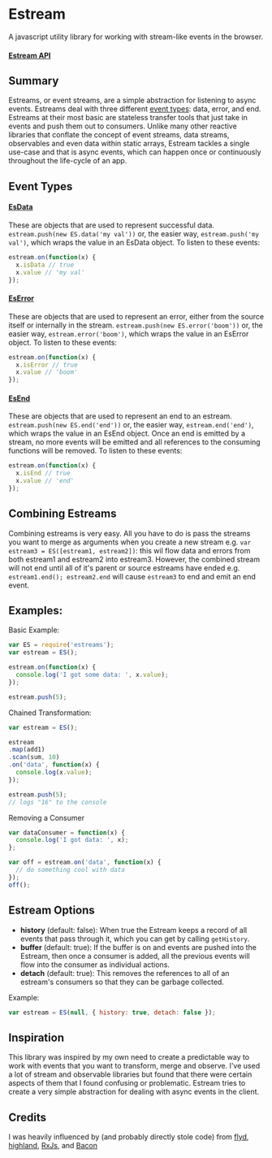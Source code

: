 # Estream

A javascript utility library for working with stream-like events in the browser.

#### [Estream API](./api/estream.md)

## Summary
Estreams, or event streams, are a simple abstraction for listening to async events. Estreams deal with three different [event types](#event-types): data, error, and end. Estreams at their most basic are stateless transfer tools that just take in events and push them out to consumers. Unlike many other reactive libraries that conflate the concept of event streams, data streams, observables and even data within static arrays, Estream tackles a single use-case and that is async events, which can happen once or continuously throughout the life-cycle of an app.

## Event Types

#### [EsData](./api/estream.md#esdata)
These are objects that are used to represent successful data. `estream.push(new ES.data('my val'))` or, the easier way, `estream.push('my val')`, which wraps the value in an EsData object. To listen to these events:
```javascript
estream.on(function(x) {
  x.isData // true
  x.value // 'my val'
});
```

#### [EsError](./api/estream.md#eserror)
These are objects that are used to represent an error, either from the source itself or internally in the stream. `estream.push(new ES.error('boom'))` or, the easier way, `estream.error('boom')`, which wraps the value in an EsError object. To listen to these events:
```javascript
estream.on(function(x) {
  x.isError // true
  x.value // 'boom'
});
```

#### [EsEnd](./api/estream.md#esend)
These are objects that are used to represent an end to an estream. `estream.push(new ES.end('end'))` or, the easier way, `estream.end('end')`, which wraps the value in an EsEnd object. Once an end is emitted by a stream, no more events will be emitted and all references to the consuming functions will be removed. To listen to these events:
```javascript
estream.on(function(x) {
  x.isEnd // true
  x.value // 'end'
});
```

## Combining Estreams

Combining estreams is very easy. All you have to do is pass the streams you want to merge as arguments when you create a new stream e.g. `var estream3 = ES([estream1, estream2])`: this wil flow data and errors from both estream1 and estream2 into estream3. However, the combined stream will not end until all of it's parent or source estreams have ended e.g. `estream1.end(); estream2.end` will cause `estream3` to end and emit an end event.

## Examples:

Basic Example:
```javascript
var ES = require('estreams');
var estream = ES();

estream.on(function(x) {
  console.log('I got some data: ', x.value);
});

estream.push(5);
```

Chained Transformation:
```javascript
var estream = ES();

estream
.map(add1)
.scan(sum, 10)
.on('data', function(x) {
  console.log(x.value);
});

estream.push(5);
// logs "16" to the console
```

Removing a Consumer
```javascript
var dataConsumer = function(x) {
  console.log('I got data: ', x);
};

var off = estream.on('data', function(x) {
  // do something cool with data
});
off();
```

## Estream Options

* **history** (default: false): When true the Estream keeps a record of all events that pass through it, which you can get by calling `getHistory`.
* **buffer** (default: true): If the buffer is on and events are pushed into the Estream, then once a consumer is added, all the previous events will flow into the consumer as individual actions.
* **detach** (default: true): This removes the references to all of an estream's consumers so that they can be garbage collected.

Example:
```javascript
var estream = ES(null, { history: true, detach: false });
```

## Inspiration

This library was inspired by my own need to create a predictable way to work with events that you want to transform, merge and observe. I've used a lot of stream and observable libraries but found that there were certain aspects of them that I found confusing or problematic. Estream tries to create a very simple abstraction for dealing with async events in the client.

## Credits

I was heavily influenced by (and probably directly stole code) from [flyd](https://github.com/paldepind/flyd), [highland](http://highlandjs.org), [RxJs](https://github.com/Reactive-Extensions/RxJS), and [Bacon](https://baconjs.github.io/)

